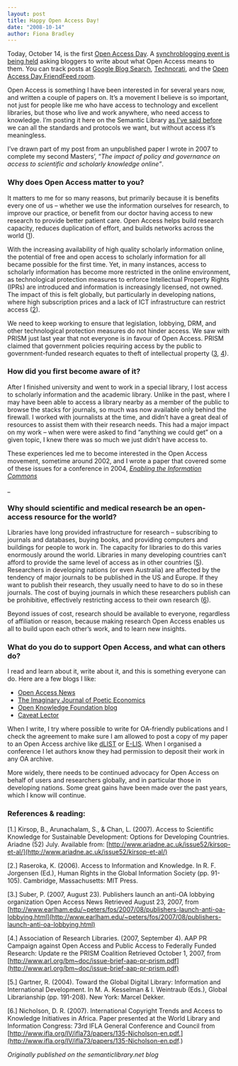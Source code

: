 ```yaml
---
layout: post
title: Happy Open Access Day!
date: "2008-10-14"
author: Fiona Bradley
---
```


Today, October 14, is the first [Open Access Day](http://openaccessday.org/). A [synchroblogging event is being held](http://openaccessday.org/blog-competition/) asking bloggers to write about what Open Access means to them. You can track posts at [Google Blog Search](http://blogsearch.google.com/blogsearch?hl=en&q=%22Open+Access+Day%22), [Technorati](http://www.technorati.com/search/%22open+access+day%22?authority=a4&language=en), and the [Open Access Day FriendFeed room](http://friendfeed.com/rooms/open-access-day).

Open Access is something I have been interested in for several years now, and written a couple of papers on. It’s a movement I believe is so important, not just for people like me who have access to technology and excellent libraries, but those who live and work anywhere, who need access to knowledge. I’m posting it here on the Semantic Library [as I’ve said before](/2008/09/16/world-wide-web-foundation-announced/) we can all the standards and protocols we want, but without access it’s meaningless.

I’ve drawn part of my post from an unpublished paper I wrote in 2007 to complete my second Masters’, “_The impact of policy and governance on access to scientific and scholarly knowledge online”_.

### Why does Open Access matter to you?

It matters to me for so many reasons, but primarily because it is benefits every one of us – whether we use the information ourselves for research, to improve our practice, or benefit from our doctor having access to new research to provide better patient care. Open Access helps build research capacity, reduces duplication of effort, and builds networks across the world ([1](#1)).

With the increasing availability of high quality scholarly information online, the potential of free and open access to scholarly information for all became possible for the first time. Yet, in many instances, access to scholarly information has become more restricted in the online environment, as technological protection measures to enforce Intellectual Property Rights (IPRs) are introduced and information is increasingly licensed, not owned. The impact of this is felt globally, but particularly in developing nations, where high subscription prices and a lack of ICT infrastructure can restrict access ([2](#2)).

We need to keep working to ensure that legislation, lobbying, DRM, and other technological protection measures do not hinder access. We saw with PRISM just last year that not everyone is in favour of Open Access. PRISM claimed that government policies requiring access by the public to government-funded research equates to theft of intellectual property ([3](#3), [4](#4)).

### How did you first become aware of it?

After I finished university and went to work in a special library, I lost access to scholarly information and the academic library. Unlike in the past, where I may have been able to access a library nearby as a member of the public to browse the stacks for journals, so much was now available only behind the firewall. I worked with journalists at the time, and didn’t have a great deal of resources to assist them with their research needs. This had a major impact on my work – when were were asked to find “anything we could get” on a given topic, I knew there was so much we just didn’t have access to.

These experiences led me to become interested in the Open Access movement, sometime around 2002, and I wrote a paper that covered some of these issues for a conference in 2004, _[Enabling the Information Commons](http://dlist.sir.arizona.edu/1083/)_

_

### Why should scientific and medical research be an open-access resource for the world?

Libraries have long provided infrastructure for research – subscribing to journals and databases, buying books, and providing computers and buildings for people to work in. The capacity for libraries to do this varies enormously around the world. Libraries in many developing countries can’t afford to provide the same level of access as in other countries ([5](#5)). Researchers in developing nations (or even Australia) are affected by the tendency of major journals to be published in the US and Europe.  If they want to publish their research, they usually need to have to do so in these journals. The cost of buying journals in which these researchers publish can be prohibitive, effectively restricting access to their own research ([6](#6)).

Beyond issues of cost, research should be available to everyone, regardless of affiliation or reason, because making research Open Access enables us all to build upon each other’s work, and to learn new insights.

### What do you do to support Open Access, and what can others do?

I read and learn about it, write about it, and this is something everyone can do. Here are a few blogs I like:

*   [Open Access News](http://www.earlham.edu/~peters/fos/fosblog.html)
*   [The Imaginary Journal of Poetic Economics](http://www.poeticeconomics.blogspot.com/)
*   [Open Knowledge Foundation blog](http://blog.okfn.org/)
*   [Caveat Lector](http://cavlec.yarinareth.net/)

When I write, I try where possible to write for OA-friendly publications and I check the agreement to make sure I am allowed to post a copy of my paper to an Open Access archive like [dLIST](http://dlist.sir.arizona.edu/)  or [E-LIS](http://eprints.rclis.org/). When I organised a conference I let authors know they had permission to deposit their work in any OA archive.

More widely, there needs to be continued advocacy for Open Access on behalf of users and researchers globally, and in particular those in developing nations. Some great gains have been made over the past years, which I know will continue.

### References & reading:

[1.] Kirsop, B., Arunachalam, S., & Chan, L. (2007). Access to Scientific Knowledge for Sustainable Development: Options for Developing Countries. Ariadne (52) July. Available from: [http://www.ariadne.ac.uk/issue52/kirsop-et-al/](http://www.ariadne.ac.uk/issue52/kirsop-et-al/)

[2.] Raseroka, K. (2006). Access to Information and Knowledge. In R. F. Jorgensen (Ed.), Human Rights in the Global Information Society (pp. 91-105). Cambridge, Massachusetts: MIT Press.

[3.] Suber, P. (2007, August 23). Publishers launch an anti-OA lobbying organization Open Access News   Retrieved August 23, 2007, from [http://www.earlham.edu/~peters/fos/2007/08/publishers-launch-anti-oa-lobbying.html](http://www.earlham.edu/~peters/fos/2007/08/publishers-launch-anti-oa-lobbying.html)

[4.] Association of Research Libraries. (2007, September 4). AAP PR Campaign against Open Access and Public Access to Federally Funded Research: Update re the PRISM Coalition  Retrieved October 1, 2007, from [http://www.arl.org/bm~doc/issue-brief-aap-pr-prism.pdf](http://www.arl.org/bm~doc/issue-brief-aap-pr-prism.pdf)

[5.] Gartner, R. (2004). Toward the Global Digital Library: Information and International Development. In M. A. Kesselman & I. Weintraub (Eds.), Global Librarianship (pp. 191-208). New York: Marcel Dekker.

[6.] Nicholson, D. R. (2007). International Copyright Trends and Access to Knowledge Initiatives in Africa. Paper presented at the World Library and Information Congress: 73rd IFLA General Conference and Council   from [http://www.ifla.org/IV/ifla73/papers/135-Nicholson-en.pdf.](http://www.ifla.org/IV/ifla73/papers/135-Nicholson-en.pdf.)

_Originally published on the semanticlibrary.net blog_
